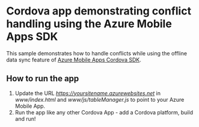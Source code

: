 # Cordova app demonstrating conflict handling using the Azure Mobile Apps SDK

This sample demonstrates how to handle conflicts while using the offline data sync feature of [Azure Mobile Apps Cordova SDK](https://github.com/azure/azure-mobile-apps-cordova-client).

## How to run the app

1. Update the URL _https://yoursitename.azurewebsites.net_ in _www/index.html_ and _www/js/tableManager.js_ to point to your Azure Mobile App.
2. Run the app like any other Cordova App - add a Cordova platform, build and run!



